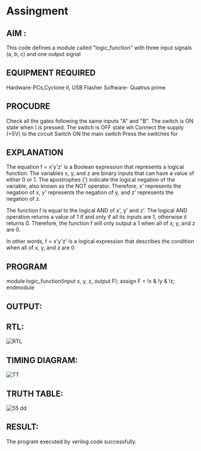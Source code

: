 # Assingment
## AIM :

 This code defines a module called "logic_function" with three input signals (a, b, c) and one output signal
## EQUIPMENT REQUIRED

Hardware-PCs,Cyclone II, USB Flasher
Software- Quatrus prime

## PROCUDRE

Check all the gates following the same inputs "A" and "B". The switch is ON state when I is pressed. The switch is OFF state wh Connect the supply (+5V) to the circuit Switch ON the main switch Press the switches for


## EXPLANATION

The equation f = x'y'z' is a Boolean expression that represents a logical function. The variables x, y, and z are 
binary inputs that can have a value of either 0 or 1. The apostrophes (') indicate the logical negation of 
the variable, also known as the NOT operator. Therefore, x' represents the negation of x, y' represents
the negation of y, and z' represents the negation of z.

The function f is equal to the logical AND of x', y' and z'. The logical AND operation returns a 
value of 1 if and only if all its inputs are 1, otherwise it returns 0. Therefore, the function f 
will only output a 1 when all of x, y, and z are 0.

In other words, f = x'y'z' is a logical expression that describes the condition when all of x, y, and z are 0

## PROGRAM

module logic_function(input x, y, z, output F);
assign F = !x & !y & !z;
endmodule

## OUTPUT:
## RTL:

![RTL](https://user-images.githubusercontent.com/119393642/215339732-8afd3412-b542-4dc2-9ad9-62d0a702e178.jpg)

## TIMING DIAGRAM:

![TT](https://user-images.githubusercontent.com/119393642/215339909-05836199-9ccc-4c19-a16d-ec7adfa5802c.jpg)


## TRUTH TABLE:

![55 dd](https://user-images.githubusercontent.com/119393642/215339960-b5b16545-7e79-478e-8aaa-2534b8725f5f.jpg)



## RESULT:

The program executed by verilog code successfully.
